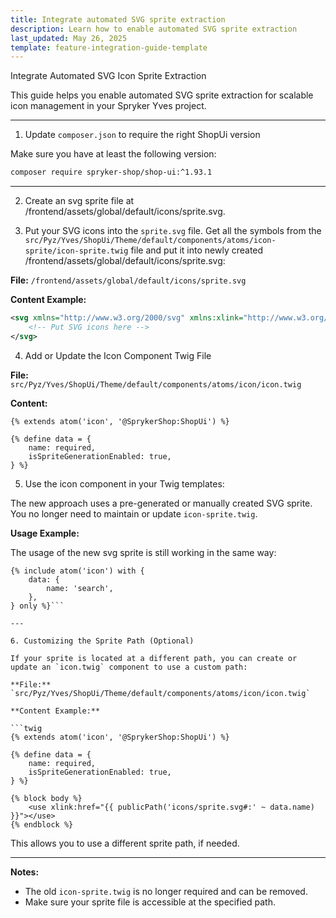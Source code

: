 ```yaml
---
title: Integrate automated SVG sprite extraction
description: Learn how to enable automated SVG sprite extraction
last_updated: May 26, 2025
template: feature-integration-guide-template
---
```


Integrate Automated SVG Icon Sprite Extraction

This guide helps you enable automated SVG sprite extraction for scalable icon management in your Spryker Yves project.

---

1. Update `composer.json` to require the right ShopUi version

Make sure you have at least the following version:
```bash
composer require spryker-shop/shop-ui:^1.93.1
```

---

2. Create an svg sprite file at /frontend/assets/global/default/icons/sprite.svg.

3. Put your SVG icons into the `sprite.svg` file. Get all the symbols from the `src/Pyz/Yves/ShopUi/Theme/default/components/atoms/icon-sprite/icon-sprite.twig` file and put it into newly created /frontend/assets/global/default/icons/sprite.svg:

**File:**
`/frontend/assets/global/default/icons/sprite.svg`

**Content Example:**

```xml
<svg xmlns="http://www.w3.org/2000/svg" xmlns:xlink="http://www.w3.org/1999/xlink" style="display: none;">
    <!-- Put SVG icons here -->
</svg>
```

4. Add or Update the Icon Component Twig File

**File:**  
`src/Pyz/Yves/ShopUi/Theme/default/components/atoms/icon/icon.twig`

**Content:**
```twig
{% extends atom('icon', '@SprykerShop:ShopUi') %}

{% define data = {
    name: required,
    isSpriteGenerationEnabled: true,
} %}
```

5. Use the icon component in your Twig templates:

The new approach uses a pre-generated or manually created SVG sprite. You no longer need to maintain or update `icon-sprite.twig`.

**Usage Example:**

The usage of the new svg sprite is still working in the same way:

```twig
{% include atom('icon') with {
    data: {
        name: 'search',
    },
} only %}```

---

6. Customizing the Sprite Path (Optional)

If your sprite is located at a different path, you can create or update an `icon.twig` component to use a custom path:

**File:**  
`src/Pyz/Yves/ShopUi/Theme/default/components/atoms/icon/icon.twig`

**Content Example:**

```twig
{% extends atom('icon', '@SprykerShop:ShopUi') %}

{% define data = {
    name: required,
    isSpriteGenerationEnabled: true,
} %}

{% block body %}
    <use xlink:href="{{ publicPath('icons/sprite.svg#:' ~ data.name) }}"></use>
{% endblock %}
```

This allows you to use a different sprite path, if needed.

---

**Notes:**
- The old `icon-sprite.twig` is no longer required and can be removed.
- Make sure your sprite file is accessible at the specified path.

